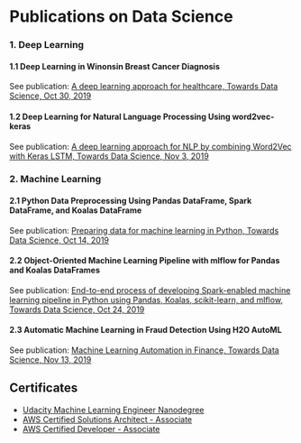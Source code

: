 # Publications on Data Science


### 1. Deep Learning

#### 1.1 Deep Learning in Winonsin Breast Cancer Diagnosis
See publication: [A deep learning approach for healthcare, Towards Data Science, Oct 30, 2019](https://towardsdatascience.com/deep-learning-in-winonsin-breast-cancer-diagnosis-6bab13838abd)
#### 1.2 Deep Learning for Natural Language Processing Using word2vec-keras
See publication: [A deep learning approach for NLP by combining Word2Vec with Keras LSTM, Towards Data Science, Nov 3, 2019](https://towardsdatascience.com/deep-learning-for-natural-language-processing-using-word2vec-keras-d9a240c7bb9d)


### 2. Machine Learning

#### 2.1 Python Data Preprocessing Using Pandas DataFrame, Spark DataFrame, and Koalas DataFrame
See publication: [Preparing data for machine learning in Python, Towards Data Science, Oct 14, 2019](https://towardsdatascience.com/python-data-preprocessing-using-pandas-dataframe-spark-dataframe-and-koalas-dataframe-e44c42258a8f)
#### 2.2 Object-Oriented Machine Learning Pipeline with mlflow for Pandas and Koalas DataFrames
See publication: [End-to-end process of developing Spark-enabled machine learning pipeline in Python using Pandas, Koalas, scikit-learn, and mlflow, Towards Data Science, Oct 24, 2019](https://towardsdatascience.com/object-oriented-machine-learning-pipeline-with-mlflow-for-pandas-and-koalas-dataframes-ef8517d39a12)
#### 2.3 Automatic Machine Learning in Fraud Detection Using H2O AutoML
See publication: [Machine Learning Automation in Finance, Towards Data Science, Nov 13, 2019](https://towardsdatascience.com/automatic-machine-learning-in-fraud-detection-using-h2o-automl-6ba5cbf5c79b)

## Certificates

* [Udacity Machine Learning Engineer Nanodegree](https://github.com/yzzhang/machine-learning/blob/master/certificates/Yuefeng_certificate_11_28_2017.pdf)
* [AWS Certified Solutions Architect - Associate](https://github.com/yzzhang/machine-learning/blob/master/certificates/AWS_Certified_Solutions_Architect_Associate_certificate.pdf)
* [AWS Certified Developer - Associate](https://github.com/yzzhang/machine-learning/blob/master/certificates/AWS_Certified_Developer_Associate_Certificate.pdf)
